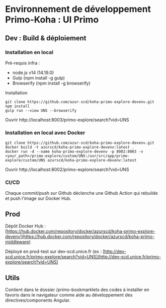 # Environnement de développement Primo-Koha : UI Primo

## Dev : Build & déploiement

### Installation en local

Pré-requis infra :

- node.js v14 (14.19.0)
- Gulp (npm install -g gulp)
- Browserify (npm install -g browserify)


Installation

```
git clone https://github.com/azur-scd/koha-primo-explore-devenv.git
npm install
gulp run --view UNS --browserify

```

Ouvrir http://localhost:8003/primo-explore/search?vid=UNS


### Installation en local avec Docker

```
git clone https://github.com/azur-scd/koha-primo-explore-devenv.git
docker build -t azurscd/koha-primo-explore-devenv:latest .
docker run -d --name koha-primo-explore-devenv -p 8002:8003 -v <your_path>/primo-explore/custom/UNS:/usr/src/app/primo-explore/custom/UNS azurscd/koha-primo-explore-devenv:latest
```

Ouvrir http://localhost:8002/primo-explore/search?vid=UNS

### CI/CD

Chaque commit/push sur Github déclenche une Github Action qui rebuilde et push l'image sur Docker Hub.

## Prod

Dépôt Docker Hub : [https://hub.docker.com/repository/docker/azurscd/koha-primo-explore-devenv](https://hub.docker.com/repository/docker/azurscd/koha-primo-middleware)

Déployé en prod-test sur dev-scd.unice.fr (ex : [http://dev-scd.unice.fr/primo-explore/search?vid=UNS](http://dev-scd.unice.fr/primo-explore/search?vid=UNS)

## Utils

Contient dans le dossier /primo-bookmarklets des codes à installer en favoris dans le navigateur comme aide au développement des directives/components Angular.


